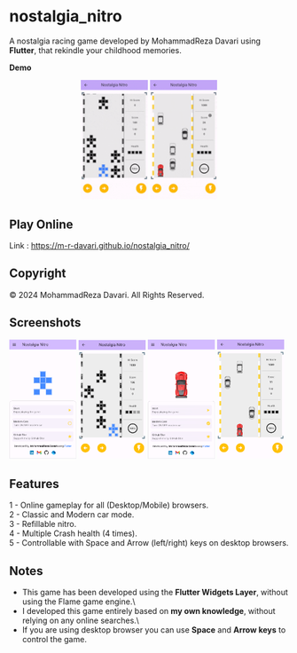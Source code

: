 # nostalgia_nitro

A nostalgia racing game developed by MohammadReza Davari using **Flutter**, that rekindle your childhood memories.


**Demo**
<p align="center" width="100%">
    <img width="24%" src="https://raw.githubusercontent.com/m-r-davari/nostalgia_nitro/dev/samples/gp1.gif"> <img width="24%" src="https://raw.githubusercontent.com/m-r-davari/nostalgia_nitro/dev/samples/gp2.gif">
</p>

## Play Online
Link : https://m-r-davari.github.io/nostalgia_nitro/

## Copyright
© 2024 MohammadReza Davari. All Rights Reserved.

## Screenshots
<img src="https://raw.githubusercontent.com/m-r-davari/nostalgia_nitro/dev/samples/sc1.png" alt="sc1" width="24%"/> <img src="https://raw.githubusercontent.com/m-r-davari/nostalgia_nitro/dev/samples/sc3.png" alt="sc3" width="24%"/> <img src="https://raw.githubusercontent.com/m-r-davari/nostalgia_nitro/dev/samples/sc2.png" alt="sc2" width="24%"/> <img src="https://raw.githubusercontent.com/m-r-davari/nostalgia_nitro/dev/samples/sc4.png" alt="sc4" width="24%"/>

## Features
1 - Online gameplay for all (Desktop/Mobile) browsers.\
2 - Classic and Modern car mode.\
3 - Refillable nitro.\
4 - Multiple Crash health (4 times).\
5 - Controllable with Space and Arrow (left/right) keys on desktop browsers.

## Notes
- This game has been developed using the **Flutter Widgets Layer**, without using the Flame game engine.\
- I developed this game entirely based on **my own knowledge**, without relying on any online searches.\
- If you are using desktop browser you can use **Space** and **Arrow keys** to control the game.


